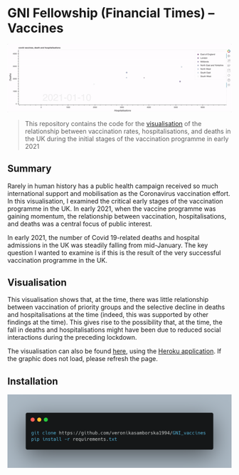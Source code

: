 # GNI Fellowship (Financial Times) – Vaccines

![](media/vaccines_.gif)

> This repository contains the code for the [visualisation](https://vaccinesuk.herokuapp.com/bubble) of the relationship between vaccination rates, hospitalisations, and deaths in the UK during the initial stages of the vaccination programme in early 2021

## Summary

Rarely in human history has a public health campaign received so much international support and mobilisation as the Coronavirus vaccination effort. In this visualisation, I examined the critical early stages of the vaccination programme in the UK. In early 2021, when the vaccine programme was gaining momentum, the relationship between vaccination, hospitalisations, and deaths was a central focus of public interest. 

In early 2021, the number of Covid 19-related deaths and hospital admissions in the UK was steadily falling from mid-January. The key question I wanted to examine is if this is the result of the very successful vaccination programme in the UK.

## Visualisation

This visualisation shows that, at the time, there was little relationship between vaccination of priority groups and the selective decline in deaths and hospitalisations at the time (indeed, this was supported by other findings at the time). This gives rise to the possibility that, at the time, the fall in deaths and hospitalisations might have been due to reduced social interactions during the preceding lockdown.

The visualisation can also be found [here](https://vaccinesuk.herokuapp.com/bubble), using the [Heroku application](https://www.heroku.com/). If the graphic does not load, please refresh the page.


## Installation

![](media/installation_glance.png)
